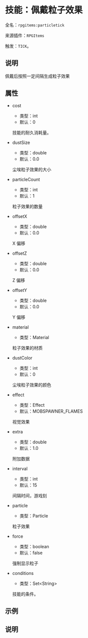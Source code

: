 # 技能：佩戴粒子效果

<!-- 本文件是通过游戏内 `/rpgitem gen-wiki` 命令生成的。 -->
<!-- 请只在对应的 "beginCustomXXXX" 与 "endCustomXXXX" 间编辑。  -->
<!-- 如果您想修改技能或其属性的描述， -->
<!-- 请修改 "resources/lang/zh_CN.yml" 中对应的项。 -->

全名：`rpgitems:particletick`

来源插件：`RPGItems`

触发：`TICK`。

<!-- beginCustomHeader -->
<!-- endCustomHeader -->

## 说明

佩戴后按照一定间隔生成粒子效果
<!-- beginCustomDescription -->
<!-- endCustomDescription -->

## 属性

* cost

  * 类型：int
  * 默认：0

  技能的耐久消耗量。

* dustSize

  * 类型：double
  * 默认：0.0

  尘埃粒子效果的大小

* particleCount

  * 类型：int
  * 默认：1

  粒子效果的数量

* offsetX

  * 类型：double
  * 默认：0.0

  X 偏移

* offsetZ

  * 类型：double
  * 默认：0.0

  Z 偏移

* offsetY

  * 类型：double
  * 默认：0.0

  Y 偏移

* material

  * 类型：Material

  粒子效果的材质

* dustColor

  * 类型：int
  * 默认：0

  尘埃粒子效果的颜色

* effect

  * 类型：Effect
  * 默认：MOBSPAWNER_FLAMES

  视觉效果

* extra

  * 类型：double
  * 默认：1.0

  附加数据

* interval

  * 类型：int
  * 默认：15

  间隔时间，游戏刻

* particle

  * 类型：Particle

  粒子效果

* force

  * 类型：boolean
  * 默认：false

  强制显示粒子

* conditions

  * 类型：Set&lt;String&gt;

  技能的条件。

<!-- beginCustomProperties -->
<!-- endCustomProperties -->

## 示例

<!-- beginCustomExample -->
<!-- endCustomExample -->

## 说明

<!-- beginCustomNote -->
<!-- endCustomNote -->